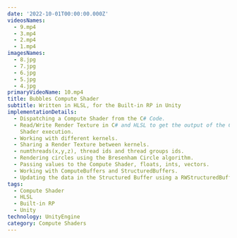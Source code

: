 ```yaml
---
date: '2022-10-01T00:00:00.000Z'
videosNames:
  - 9.mp4
  - 3.mp4
  - 2.mp4
  - 1.mp4
imagesNames:
  - 8.jpg
  - 7.jpg
  - 6.jpg
  - 5.jpg
  - 4.jpg
primaryVideoName: 10.mp4
title: Bubbles Compute Shader
subtitle: Written in HLSL, for the Built-in RP in Unity
implementationDetails:
  - Dispatching a Compute Shader from the C# Code.
  - Read/Write Render Texture in C# and HLSL to get the output of the Compute
    Shader execution.
  - Working with different kernels.
  - Sharing a Render Texture between kernels.
  - numthreads(x,y,z), thread ids and thread groups ids.
  - Rendering circles using the Bresenham Circle algorithm.
  - Passing values to the Compute Shader, floats, ints, vectors.
  - Working with ComputeBuffers and StructuredBuffers.
  - Updating the data in the Structured Buffer using a RWStructuredBuffer.
tags:
  - Compute Shader
  - HLSL
  - Built-in RP
  - Unity
technology: UnityEngine
category: Compute Shaders
---
```

